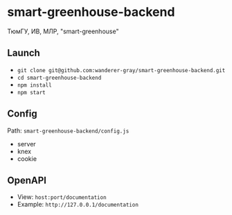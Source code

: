 # smart-greenhouse-backend
ТюмГУ, ИВ, МЛР, "smart-greenhouse"

## Launch
- `git clone git@github.com:wanderer-gray/smart-greenhouse-backend.git`
- `cd smart-greenhouse-backend`
- `npm install`
- `npm start`

## Config
Path: `smart-greenhouse-backend/config.js`
- server
- knex
- cookie

## OpenAPI
- View: `host:port/documentation`
- Example: `http://127.0.0.1/documentation`
